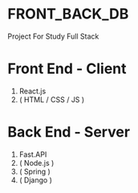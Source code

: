 # FRONT_BACK_DB
Project For Study Full Stack

# Front End - Client
1. React.js
2. ( HTML / CSS / JS )


# Back End - Server
1. Fast.API
2. ( Node.js )
3. ( Spring )
4. ( Django )
